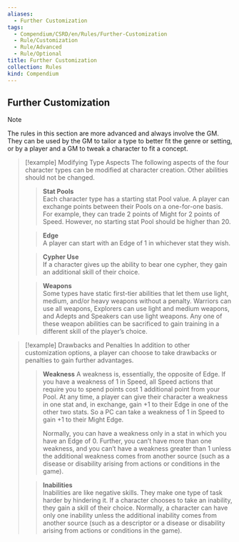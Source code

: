 ```yaml
---
aliases:
  - Further Customization
tags:
  - Compendium/CSRD/en/Rules/Further-Customization
  - Rule/Customization
  - Rule/Advanced
  - Rule/Optional
title: Further Customization
collection: Rules
kind: Compendium
---
```

## Further Customization  

>[!note] 
>The rules in this section are more advanced and always involve the GM. They can be used by the GM to tailor a type to better fit the genre or setting, or by a player and a GM to tweak a character to fit a concept.

>[!example] Modifying Type Aspects 
>The following aspects of the four character types can be modified at character creation. Other abilities should not be changed.  
>
>>**Stat Pools**  
>>Each character type has a starting stat Pool value. A player can exchange points between their Pools on a one-for-one basis. For example, they can trade 2 points of Might for 2 points of Speed. However, no starting stat Pool should be higher than 20.  
>
>>**Edge**  
>>A player can start with an Edge of 1 in whichever stat they wish.
>
>>**Cypher Use**  
>>If a character gives up the ability to bear one cypher, they gain an additional skill of their choice.  
> 
> >**Weapons**  
> >Some types have static first-tier abilities that let them use light, medium, and/or heavy weapons without a penalty. Warriors can use all weapons, Explorers can use light and medium weapons, and Adepts and Speakers can use light weapons. Any one of these weapon abilities can be sacrificed to gain training in a different skill of the player’s choice.

>[!example] Drawbacks and Penalties 
>In addition to other customization options, a player can choose to take drawbacks or penalties to gain further advantages.  
>>**Weakness** A weakness is, essentially, the opposite of Edge. If you have a weakness of 1 in Speed, all Speed actions that require you to spend points cost 1 additional point from your Pool. At any time, a player can give their character a weakness in one stat and, in exchange, gain +1 to their Edge in one of the other two stats. So a PC can take a weakness of 1 in Speed to gain +1 to their Might Edge.  
>> 
>> Normally, you can have a weakness only in a stat in which you have an Edge of 0. Further, you can’t have more than one weakness, and you can’t have a weakness greater than 1 unless the additional weakness comes from another source (such as a disease or disability arising from actions or conditions in the game).  
>
>>**Inabilities**  
>>Inabilities are like negative skills. They make one type of task harder by hindering it. If a character chooses to take an inability, they gain a skill of their choice. Normally, a character can have only one inability unless the additional inability comes from another source (such as a descriptor or a disease or disability arising from actions or conditions in the game).